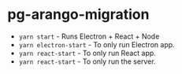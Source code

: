 # pg-arango-migration

- `yarn start` - Runs Electron + React + Node
- `yarn electron-start` - To only run Electron app.
- `yarn react-start` - To only run React app.
- `yarn react-start` - To only run the server.
